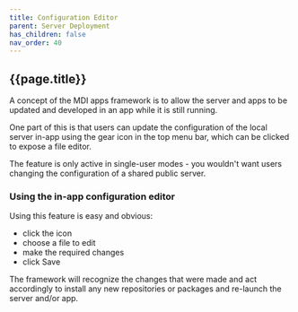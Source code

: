```yaml
---
title: Configuration Editor
parent: Server Deployment
has_children: false
nav_order: 40
---
```


## {{page.title}}

A concept of the MDI apps framework
is to allow the server
and apps to be updated and developed in an app
while it is still running. 

One part of this is that users can update the configuration
of the local server in-app using the gear icon in the top
menu bar, which can be clicked to expose a file editor.

The feature is only active in single-user modes - you wouldn't
want users changing the configuration of a shared public server.

### Using the in-app configuration editor

Using this feature is easy and obvious:
- click the icon
- choose a file to edit
- make the required changes
- click Save

The framework will recognize the changes that 
were made and act accordingly to install any new
repositories or packages and re-launch the server
and/or app.
